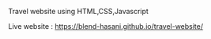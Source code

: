 Travel website using HTML,CSS,Javascript

Live website : https://blend-hasani.github.io/travel-website/
